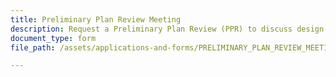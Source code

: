 ```yaml
---
title: Preliminary Plan Review Meeting
description: Request a Preliminary Plan Review (PPR) to discuss design and construction issues and to identify items to address or change before submitting construction plans.
document_type: form
file_path: /assets/applications-and-forms/PRELIMINARY_PLAN_REVIEW_MEETINGS_AND_FORM.pdf

---
```

